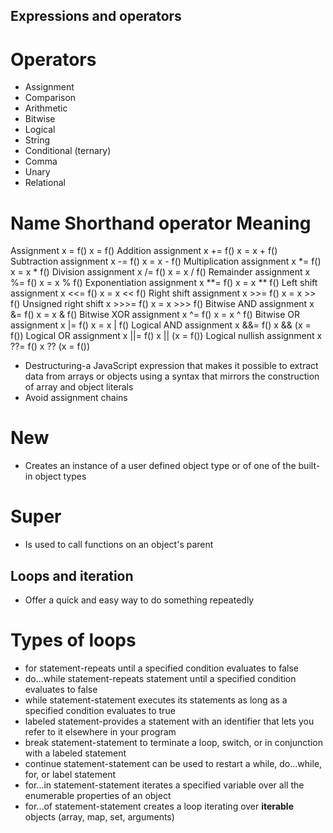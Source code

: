 ## Expressions and operators

# Operators

* Assignment 
* Comparison
* Arithmetic
* Bitwise
* Logical
* String
* Conditional (ternary)
* Comma
* Unary
* Relational

# Name	                Shorthand operator      Meaning
Assignment	                x = f()	            x = f()
Addition assignment	        x += f()	        x = x + f()
Subtraction assignment	    x -= f()	        x = x - f()
Multiplication assignment	x *= f()	        x = x * f()
Division assignment	        x /= f()	        x = x / f()
Remainder assignment	    x %= f()	        x = x % f()
Exponentiation assignment	x **= f()	        x = x ** f()
Left shift assignment	    x <<= f()	        x = x << f()
Right shift assignment	    x >>= f()	        x = x >> f()
Unsigned right shift 	    x >>>= f()	        x = x >>> f()
Bitwise AND assignment	    x &= f()	        x = x & f()
Bitwise XOR assignment	    x ^= f()	        x = x ^ f()
Bitwise OR assignment	    x |= f()	        x = x | f()
Logical AND assignment	    x &&= f()	       x && (x = f())
Logical OR assignment	    x ||= f()	       x || (x = f())
Logical nullish assignment	x ??= f()	       x ?? (x = f())

* Destructuring-a JavaScript expression that makes it possible to extract data from arrays or objects using a syntax that mirrors the construction of array and object literals
* Avoid assignment chains

# New 

* Creates an instance of a user defined object type or of one of the built-in object types

# Super 

* Is used to call functions on an object's parent 

## Loops and iteration

* Offer a quick and easy way to do something repeatedly 

# Types of loops

* for statement-repeats until a specified condition evaluates to false 
* do...while statement-repeats statement until a specified condition evaluates to false
* while statement-statement executes its statements as long as a specified condition evaluates to true 
* labeled statement-provides a statement with an identifier that lets you refer to it elsewhere in your program
* break statement-statement to terminate a loop, switch, or in conjunction with a labeled statement 
* continue statement-statement can be used to restart a while, do...while, for, or label statement
* for...in statement-statement iterates a specified variable over all the enumerable properties of an object
* for...of statement-statement creates a loop iterating over **iterable** objects (array, map, set, arguments)

